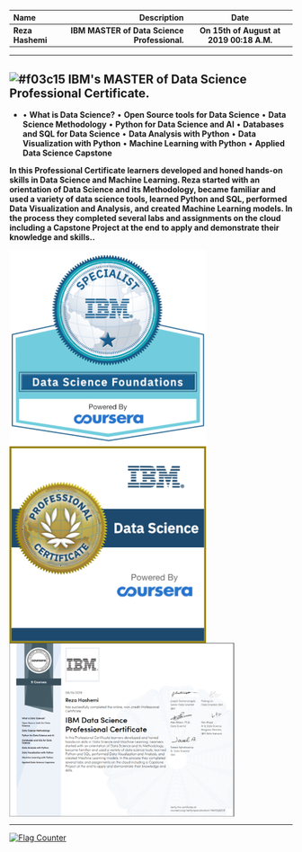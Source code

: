 | Name | Description | Date
| :- |-------------: | :-:
| **Reza Hashemi**| **IBM MASTER of Data Science Professional.**  | __On 15th of August at 2019 00:18 A.M.__
__ __ __
## ![#f03c15](https://placehold.it/15/f03c15/000000?text=+) IBM's MASTER of Data Science Professional Certificate.


- • **What is Data Science?**
• **Open Source tools for Data Science**
• **Data Science Methodology**
• **Python for Data Science and AI**
• **Databases and SQL for Data Science**
• **Data Analysis with Python**
• **Data Visualization with Python**
• **Machine Learning with Python**
• **Applied Data Science Capstone**

__In this Professional Certificate learners developed and honed
hands-on skills in Data Science and Machine Learning. Reza
started with an orientation of Data Science and its Methodology,
became familiar and used a variety of data science tools, learned
Python and SQL, performed Data Visualization and Analysis, and
created Machine Learning models. In the process they completed
several labs and assignments on the cloud including a Capstone
Project at the end to apply and demonstrate their knowledge and
skills..__

<a href="https://www.youracclaim.com/earner/earned/badge/5ae63025-0240-4bd3-9dd4-f4cbcf547454/">
    <img src="Specialization+Certificate+Emblem+-+IDS+-+Final.png" width="350" align="center">
</a>

<a href="https://youracclaim.com/earner/earned/badge/df3771fe-5980-4b85-8b44-ca96633b577e/">
    <img src="Professional_Certificate_Data_Science_Final_Draft_Blue_Text.png" width="350" align="center">
</a>

<a href="https://www.coursera.org/account/accomplishments/professional-cert/certificate/749V55JRJS3F/">
    <img src="IBM%20Data%20Science%20Professional%20Certificate.PNG" width="400" align="center">
</a>

__ __ __

<a href="https://info.flagcounter.com/kvwH"><img src="https://s01.flagcounter.com/countxl/kvwH/bg_FFFFFF/txt_000000/border_CCCCCC/columns_2/maxflags_10/viewers_0/labels_0/pageviews_0/flags_0/percent_0/" alt="Flag Counter" border="0"></a>
